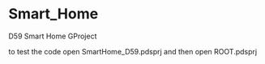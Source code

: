 # Smart_Home
D59 Smart Home GProject

to test the code open SmartHome_D59.pdsprj and then open ROOT.pdsprj

